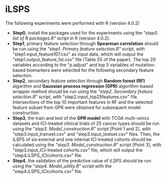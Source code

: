 # iLSPS
The following experiments were performed with R (version 4.0.2)

- **Step0**,  install the packages used for the experiments using the _"step0. list of R packages.R"_ script in R (version 4.0.2).
- **Step1**,  primary feature selection through **Spearman correlation** should be run using the _"step1. Primary feature selection.R"_ script, with "step1.input_feature107.csv" as input data, which will output the "step1.output_feature_1st.csv" file (Table S5 of the paper). The top 20 variables according to the "p.adjust" and top 5 variables of mutation-based biomarkers were selected for the following secondary feature selection.
- **Step2**,  secondary feature selection through **Random forest (RF)** algorithm and **Gaussian process regression (GPR)** algorithm-based wrapper method should be run using the _"step2. Secondary feature selection.R"_ script, with "step2.input_top25features.csv" file.\
Intersections of the top 10 important features in RF and the selected feature subset from GPR were obtained for subsequent model construction.
- **Step3**,  the train and test of the **GPR model** with TCGA multi-omics datasets and ICI-treated clinical trials of 25 cancer types should be run using the _"step3. Model_construction.R"_ script [Point 1 and 2], with "step3.input_trainset.csv" and "step3.input_testset.csv" files. Then, the iLSPS of six external and one internal ICI-treated cohorts should be calculated using the _"step3. Model_construction.R"_ script [Point 3], with "step3.input_ICI-treated cohorts.csv" file, which will output the "step4.iLSPS_ICIcohorts.csv" file.
- **Step4**,  the validation of the predictive value of iLSPS should be run using the _"step4. Model_utility.R"_ script with the "step4.iLSPS_ICIcohorts.csv" file.

